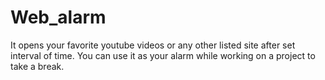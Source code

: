 # Web_alarm
It opens your favorite youtube videos or any other listed site after set interval of time. You can use it as your alarm while working on a project to take a break.
